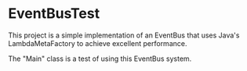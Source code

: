 # EventBusTest
This project is a simple implementation of an EventBus that uses Java's LambdaMetaFactory to achieve excellent performance.

The "Main" class is a test of using this EventBus system.  